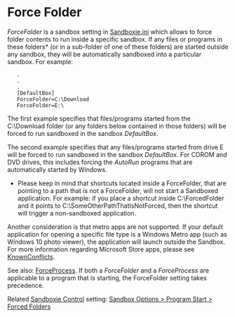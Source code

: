 # Force Folder

_ForceFolder_ is a sandbox setting in [Sandboxie.ini](SandboxieIni.md) which allows to force folder contents to run inside a specific sandbox. If any files or programs in these folders* (or in a sub-folder of one of these folders) are started outside any sandbox, they will be automatically sandboxed into a particular sandbox. For example:

```
   .
   .
   .
   [DefaultBox]
   ForceFolder=C:\Download
   ForceFolder=E:\
```

The first example specifies that files/programs started from the C:\Download folder (or any folders below contained in those folders) will be forced to run sandboxed in the sandbox _DefaultBox_.

The second example specifies that any files/programs started from drive E will be forced to run sandboxed in the sandbox _DefaultBox_. For CDROM and DVD drives, this includes forcing the _AutoRun_ programs that are automatically started by Windows.

* Please keep in mind that shortcuts located inside a ForceFolder, that are pointing to a path that is not a ForceFolder, will not start a Sandboxed application. For example: if you place a shortcut inside C:\ForcedFolder and it points to C:\SomeOtherPathThatIsNotForced, then the shortcut will trigger a non-sandboxed application.

Another consideration is that metro apps are not supported. If your default application for opening a specific file type is a Windows Metro app (such as Windows 10 photo viewer), the application will launch outside the Sandbox. For more information regarding Microsoft Store apps, please see [KnownConflicts](SP_SandboxieKnownConflicts.md#uwp--modern--microsoft-store-apps).

See also: [ForceProcess](ForceProcess.md). If both a _ForceFolder_ and a _ForceProcess_ are applicable to a program that is starting, the ForceFolder setting takes precedence.

Related [Sandboxie Control](SP_SBControl.md) setting: [Sandbox Options > Program Start > Forced Folders](ProgramStartSettings.md#forced-folders)
